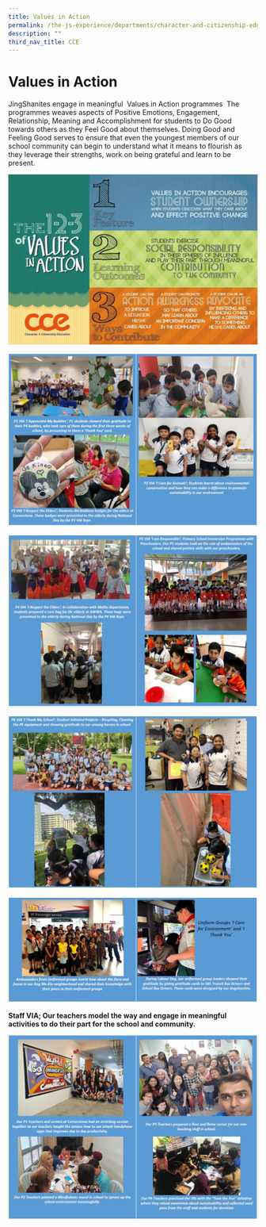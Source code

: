 ```yaml
---
title: Values in Action
permalink: /the-js-experience/departments/character-and-citizenship-education-cce/values-in-action/
description: ""
third_nav_title: CCE
---
```

# **Values in Action**

JingShanites engage in meaningful  Values in Action programmes  The programmes weaves aspects of Positive Emotions, Engagement, Relationship, Meaning and Accomplishment for students to Do Good towards others as they Feel Good about themselves. Doing Good and Feeling Good serves to ensure that even the youngest members of our school community can begin to understand what it means to flourish as they leverage their strengths, work on being grateful and learn to be present.

![](/images/Pic%204.jpg)

![](/images/Group%20VIA%20P1to3.jpg)

![](/images/Group%20VIA%20P4%20and%205.jpg)

![](/images/Group%20VIA%20P6.jpg)

![](/images/Group%20VIA%20Uniform%20amended.jpg)

**Staff VIA; Our teachers model the way and engage in meaningful activities to do their part for the school and community.**

![](/images/Group%20Teachers%201%20to%204%20amended.jpg)